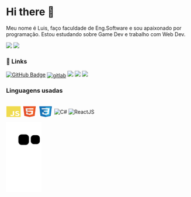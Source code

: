 # Hi there :wave:
Meu nome é Luis, faço faculdade de Eng.Software e sou apaixonado por programação.
Estou estudando sobre Game Dev e trabalho com Web Dev.

<div>
   <img height="180em" src="https://github-readme-stats.vercel.app/api?username=Theml&show_icons=true&theme=tokyonight&include_all_commits=true&count_private=true"/>
   <img height="180em" src="https://github-readme-stats.vercel.app/api/top-langs/?username=Theml&layout=compact&langs_count=6&theme=tokyonight"/>
</div>

### :link: Links 

[![GitHub Badge](https://img.shields.io/github/followers/Theml?label=follow&style=social)](https://github.com/Theml)
<a href="https://gitlab.com/Theml" target="_blank"> <img align="center" alt="gitlab" height="30" width="40" src="https://cdn.jsdelivr.net/gh/devicons/devicon/icons/gitlab/gitlab-original-wordmark.svg"/></a>
<a href="https://instagram.com/luis_theml" target="_blank"><img src="https://img.shields.io/badge/-Instagram-%23E4405F?style=for-the-badge&logo=instagram&logoColor=white" target="_blank"></a>
<a href="https://www.linkedin.com/in/LuisTheml" target="_blank"><img src="https://img.shields.io/badge/-LinkedIn-%230077B5?style=for-the-badge&logo=linkedin&logoColor=white" target="_blank"></a> 
<a href = "mailto:gemeos@devemdobro.com"><img src="https://img.shields.io/badge/-Gmail-%23333?style=for-the-badge&logo=gmail&logoColor=white" target="_blank"></a>

### Linguagens usadas

<div style="display: inline_block"><br>
  <img align="center" alt="JS" height="30" width="40" src="https://raw.githubusercontent.com/devicons/devicon/master/icons/javascript/javascript-plain.svg">
  <img align="center" alt="HTML" height="30" width="40" src="https://raw.githubusercontent.com/devicons/devicon/master/icons/html5/html5-original.svg">
  <img align="center" alt="CSS" height="30" width="40" src="https://raw.githubusercontent.com/devicons/devicon/master/icons/css3/css3-original.svg">
  <img align="center" alt="C#" height="30" width="40" src="https://cdn.jsdelivr.net/gh/devicons/devicon/icons/csharp/csharp-original.svg" />
  <img align="center" alt="ReactJS" height="30" width="40"
       src="https://cdn.jsdelivr.net/gh/devicons/devicon/icons/react/react-original-wordmark.svg" />
  
  ![Snake animation](https://github.com/Theml/Theml/blob/output/github-contribution-grid-snake.svg)
</div>
